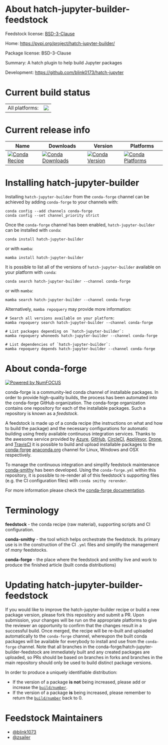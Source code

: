 About hatch-jupyter-builder-feedstock
=====================================

Feedstock license: [BSD-3-Clause](https://github.com/conda-forge/hatch-jupyter-builder-feedstock/blob/main/LICENSE.txt)

Home: https://pypi.org/project/hatch-jupyter-builder/

Package license: BSD-3-Clause

Summary: A hatch plugin to help build Jupyter packages

Development: https://github.com/blink0173/hatch-jupyter

Current build status
====================


<table><tr><td>All platforms:</td>
    <td>
      <a href="https://dev.azure.com/conda-forge/feedstock-builds/_build/latest?definitionId=16284&branchName=main">
        <img src="https://dev.azure.com/conda-forge/feedstock-builds/_apis/build/status/hatch-jupyter-builder-feedstock?branchName=main">
      </a>
    </td>
  </tr>
</table>

Current release info
====================

| Name | Downloads | Version | Platforms |
| --- | --- | --- | --- |
| [![Conda Recipe](https://img.shields.io/badge/recipe-hatch--jupyter--builder-green.svg)](https://anaconda.org/conda-forge/hatch-jupyter-builder) | [![Conda Downloads](https://img.shields.io/conda/dn/conda-forge/hatch-jupyter-builder.svg)](https://anaconda.org/conda-forge/hatch-jupyter-builder) | [![Conda Version](https://img.shields.io/conda/vn/conda-forge/hatch-jupyter-builder.svg)](https://anaconda.org/conda-forge/hatch-jupyter-builder) | [![Conda Platforms](https://img.shields.io/conda/pn/conda-forge/hatch-jupyter-builder.svg)](https://anaconda.org/conda-forge/hatch-jupyter-builder) |

Installing hatch-jupyter-builder
================================

Installing `hatch-jupyter-builder` from the `conda-forge` channel can be achieved by adding `conda-forge` to your channels with:

```
conda config --add channels conda-forge
conda config --set channel_priority strict
```

Once the `conda-forge` channel has been enabled, `hatch-jupyter-builder` can be installed with `conda`:

```
conda install hatch-jupyter-builder
```

or with `mamba`:

```
mamba install hatch-jupyter-builder
```

It is possible to list all of the versions of `hatch-jupyter-builder` available on your platform with `conda`:

```
conda search hatch-jupyter-builder --channel conda-forge
```

or with `mamba`:

```
mamba search hatch-jupyter-builder --channel conda-forge
```

Alternatively, `mamba repoquery` may provide more information:

```
# Search all versions available on your platform:
mamba repoquery search hatch-jupyter-builder --channel conda-forge

# List packages depending on `hatch-jupyter-builder`:
mamba repoquery whoneeds hatch-jupyter-builder --channel conda-forge

# List dependencies of `hatch-jupyter-builder`:
mamba repoquery depends hatch-jupyter-builder --channel conda-forge
```


About conda-forge
=================

[![Powered by
NumFOCUS](https://img.shields.io/badge/powered%20by-NumFOCUS-orange.svg?style=flat&colorA=E1523D&colorB=007D8A)](https://numfocus.org)

conda-forge is a community-led conda channel of installable packages.
In order to provide high-quality builds, the process has been automated into the
conda-forge GitHub organization. The conda-forge organization contains one repository
for each of the installable packages. Such a repository is known as a *feedstock*.

A feedstock is made up of a conda recipe (the instructions on what and how to build
the package) and the necessary configurations for automatic building using freely
available continuous integration services. Thanks to the awesome service provided by
[Azure](https://azure.microsoft.com/en-us/services/devops/), [GitHub](https://github.com/),
[CircleCI](https://circleci.com/), [AppVeyor](https://www.appveyor.com/),
[Drone](https://cloud.drone.io/welcome), and [TravisCI](https://travis-ci.com/)
it is possible to build and upload installable packages to the
[conda-forge](https://anaconda.org/conda-forge) [anaconda.org](https://anaconda.org/)
channel for Linux, Windows and OSX respectively.

To manage the continuous integration and simplify feedstock maintenance
[conda-smithy](https://github.com/conda-forge/conda-smithy) has been developed.
Using the ``conda-forge.yml`` within this repository, it is possible to re-render all of
this feedstock's supporting files (e.g. the CI configuration files) with ``conda smithy rerender``.

For more information please check the [conda-forge documentation](https://conda-forge.org/docs/).

Terminology
===========

**feedstock** - the conda recipe (raw material), supporting scripts and CI configuration.

**conda-smithy** - the tool which helps orchestrate the feedstock.
                   Its primary use is in the construction of the CI ``.yml`` files
                   and simplify the management of *many* feedstocks.

**conda-forge** - the place where the feedstock and smithy live and work to
                  produce the finished article (built conda distributions)


Updating hatch-jupyter-builder-feedstock
========================================

If you would like to improve the hatch-jupyter-builder recipe or build a new
package version, please fork this repository and submit a PR. Upon submission,
your changes will be run on the appropriate platforms to give the reviewer an
opportunity to confirm that the changes result in a successful build. Once
merged, the recipe will be re-built and uploaded automatically to the
`conda-forge` channel, whereupon the built conda packages will be available for
everybody to install and use from the `conda-forge` channel.
Note that all branches in the conda-forge/hatch-jupyter-builder-feedstock are
immediately built and any created packages are uploaded, so PRs should be based
on branches in forks and branches in the main repository should only be used to
build distinct package versions.

In order to produce a uniquely identifiable distribution:
 * If the version of a package **is not** being increased, please add or increase
   the [``build/number``](https://docs.conda.io/projects/conda-build/en/latest/resources/define-metadata.html#build-number-and-string).
 * If the version of a package **is** being increased, please remember to return
   the [``build/number``](https://docs.conda.io/projects/conda-build/en/latest/resources/define-metadata.html#build-number-and-string)
   back to 0.

Feedstock Maintainers
=====================

* [@blink1073](https://github.com/blink1073/)
* [@zsailer](https://github.com/zsailer/)

